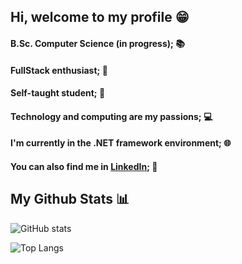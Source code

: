 ## Hi, welcome to my profile 😁

#### B.Sc. Computer Science (in progress); 📚
#### FullStack enthusiast; 🔭
#### Self-taught student; 📖
#### Technology and computing are my passions; 💻
#### I'm currently in the .NET framework environment; 🌐
#### You can also find me in [LinkedIn](https://www.linkedin.com/in/matheus-bernardes-6b22ab8a/); 💼

## My Github Stats 📊
![GitHub stats](https://github-readme-stats.vercel.app/api?username=adamisse&show_icons=true&theme=tokyonight)  

![Top Langs](https://github-readme-stats.vercel.app/api/top-langs/?username=adamisse&theme=tokyonight)
